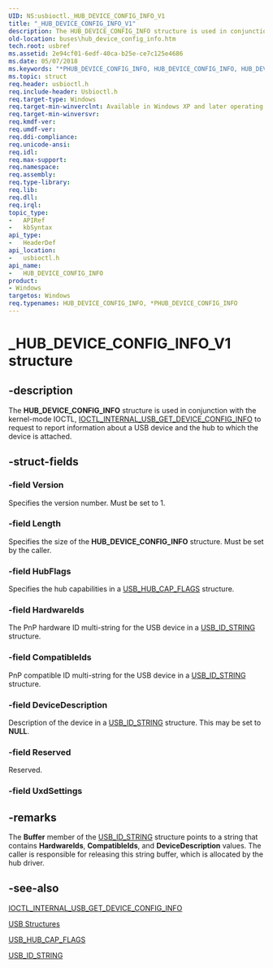 ```yaml
---
UID: NS:usbioctl._HUB_DEVICE_CONFIG_INFO_V1
title: "_HUB_DEVICE_CONFIG_INFO_V1"
description: The HUB_DEVICE_CONFIG_INFO structure is used in conjunction with the kernel-mode IOCTL, IOCTL_INTERNAL_USB_GET_DEVICE_CONFIG_INFO to request to report information about a USB device and the hub to which the device is attached.
old-location: buses\hub_device_config_info.htm
tech.root: usbref
ms.assetid: 2e94cf01-6edf-40ca-b25e-ce7c125e4686
ms.date: 05/07/2018
ms.keywords: "*PHUB_DEVICE_CONFIG_INFO, HUB_DEVICE_CONFIG_INFO, HUB_DEVICE_CONFIG_INFO structure [Buses], PHUB_DEVICE_CONFIG_INFO, PHUB_DEVICE_CONFIG_INFO structure pointer [Buses], _HUB_DEVICE_CONFIG_INFO_V1, buses.hub_device_config_info, usbioctl/HUB_DEVICE_CONFIG_INFO, usbioctl/PHUB_DEVICE_CONFIG_INFO"
ms.topic: struct
req.header: usbioctl.h
req.include-header: Usbioctl.h
req.target-type: Windows
req.target-min-winverclnt: Available in Windows XP and later operating systems.
req.target-min-winversvr: 
req.kmdf-ver: 
req.umdf-ver: 
req.ddi-compliance: 
req.unicode-ansi: 
req.idl: 
req.max-support: 
req.namespace: 
req.assembly: 
req.type-library: 
req.lib: 
req.dll: 
req.irql: 
topic_type:
-	APIRef
-	kbSyntax
api_type:
-	HeaderDef
api_location:
-	usbioctl.h
api_name:
-	HUB_DEVICE_CONFIG_INFO
product:
- Windows
targetos: Windows
req.typenames: HUB_DEVICE_CONFIG_INFO, *PHUB_DEVICE_CONFIG_INFO
---
```


# _HUB_DEVICE_CONFIG_INFO_V1 structure


## -description


The <b>HUB_DEVICE_CONFIG_INFO</b> structure is used in conjunction with the kernel-mode IOCTL, <a href="https://msdn.microsoft.com/library/windows/hardware/ff537252">IOCTL_INTERNAL_USB_GET_DEVICE_CONFIG_INFO</a> to request to report information about a USB device and the hub to which the device is attached. 


## -struct-fields




### -field Version

Specifies the version number.  Must be set to 1. 


### -field Length

Specifies the size of the <b>HUB_DEVICE_CONFIG_INFO</b> structure. Must be set by the caller.


### -field HubFlags

Specifies the hub capabilities in a <a href="https://msdn.microsoft.com/library/windows/hardware/ff539330">USB_HUB_CAP_FLAGS</a> structure.  


### -field HardwareIds

The PnP hardware ID multi-string for the USB device in a <a href="https://msdn.microsoft.com/library/windows/hardware/ff540043">USB_ID_STRING</a> structure. 


### -field CompatibleIds

 PnP compatible ID multi-string for the USB device in a <a href="https://msdn.microsoft.com/library/windows/hardware/ff540043">USB_ID_STRING</a> structure. 


### -field DeviceDescription

Description of the device in a <a href="https://msdn.microsoft.com/library/windows/hardware/ff540043">USB_ID_STRING</a> structure. This may be set to <b>NULL</b>.


### -field Reserved
Reserved.
 


### -field UxdSettings





## -remarks




 The <b>Buffer</b> member of the <a href="https://msdn.microsoft.com/library/windows/hardware/ff540043">USB_ID_STRING</a> structure points to a string that contains <b>HardwareIds</b>, <b>CompatibleIds</b>, and <b>DeviceDescription</b> values.
The caller is responsible for releasing this string buffer, which is allocated by the hub driver.




## -see-also




<a href="https://msdn.microsoft.com/library/windows/hardware/ff537252">IOCTL_INTERNAL_USB_GET_DEVICE_CONFIG_INFO</a>



<a href="https://msdn.microsoft.com/library/windows/hardware/ff540160">USB Structures</a>



<a href="https://msdn.microsoft.com/library/windows/hardware/ff539330">USB_HUB_CAP_FLAGS</a>



<a href="https://msdn.microsoft.com/library/windows/hardware/ff540043">USB_ID_STRING</a>
 

 

